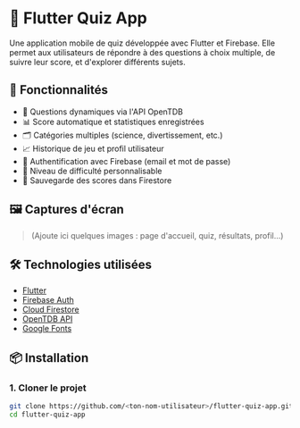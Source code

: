 # 📱 Flutter Quiz App

Une application mobile de quiz développée avec Flutter et Firebase. Elle permet aux utilisateurs de répondre à des questions à choix multiple, de suivre leur score, et d'explorer différents sujets.

## 🚀 Fonctionnalités

- 🧩 Questions dynamiques via l'API OpenTDB
- 📊 Score automatique et statistiques enregistrées
- 🗂️ Catégories multiples (science, divertissement, etc.)
- 📈 Historique de jeu et profil utilisateur
- 🔐 Authentification avec Firebase (email et mot de passe)
- 🧠 Niveau de difficulté personnalisable
- 💾 Sauvegarde des scores dans Firestore

## 🖼️ Captures d'écran

> (Ajoute ici quelques images : page d'accueil, quiz, résultats, profil...)

## 🛠️ Technologies utilisées

- [Flutter](https://flutter.dev)
- [Firebase Auth](https://firebase.google.com/products/auth)
- [Cloud Firestore](https://firebase.google.com/products/firestore)
- [OpenTDB API](https://opentdb.com)
- [Google Fonts](https://pub.dev/packages/google_fonts)

## 📦 Installation

### 1. Cloner le projet

```bash
git clone https://github.com/<ton-nom-utilisateur>/flutter-quiz-app.git
cd flutter-quiz-app
